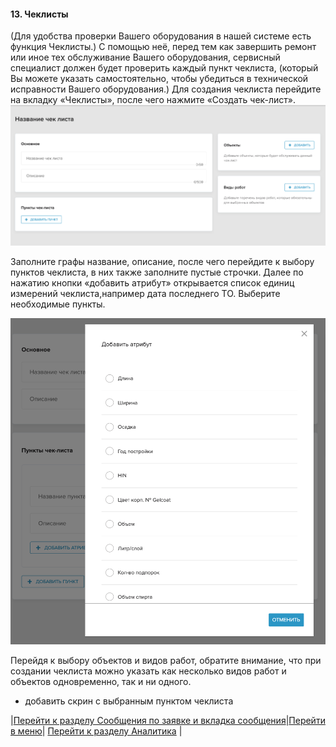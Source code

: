 #### 13. Чеклисты

(Для удобства проверки Вашего оборудования в нашей системе есть функция Чеклисты.) С помощью неё, перед тем как завершить ремонт или иное тех обслуживание Вашего оборудования, сервисный специалист должен будет проверить каждый пункт чеклиста, (который Вы можете указать самостоятельно, чтобы убедиться в технической исправности Вашего оборудования.)
 Для создания чеклиста перейдите на вкладку «Чеклисты», после чего нажмите «Создать чек-лист».
![25.png](/attachments/images/25.png)

Заполните графы название, описание, после чего перейдите к выбору пунктов чеклиста, в них также заполните пустые строчки. Далее по нажатию кнопки «добавить атрибут» открывается список единиц измерений чеклиста,например дата последнего ТО. Выберите необходимые пункты.

![26.png](/attachments/images/26.png)

Перейдя к выбору объектов и видов работ, обратите внимание, что при создании чеклиста можно указать как несколько видов работ и объектов одновременно, так и ни одного.


+ добавить скрин с выбранным пунктом чеклиста

|[Перейти к разделу Сообщения по заявке и вкладка сообщения](./Messages.md)|[Перейти в меню](http://wiki.hubex.ru)| [Перейти к разделу Аналитика](./Analytics.md) |
